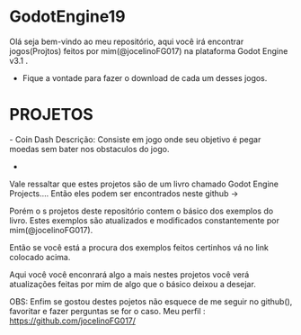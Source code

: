 # GodotEngine19
Olá seja bem-vindo ao meu repositório, aqui você irá encontrar jogos(Projtos) feitos por mim(@jocelinoFG017)
na plataforma Godot Engine v3.1 .

 - Fique a vontade para fazer o download de cada um desses jogos.
 
 
 <h1> PROJETOS </h1>
  - Coin Dash
  Descrição: 
      Consiste em jogo onde seu objetivo é pegar moedas sem bater nos 
      obstaculos do jogo.
 
  - 
  
  
  
  
  Vale ressaltar que estes projetos são de um livro chamado Godot Engine Projects....
  Então eles podem ser encontrados neste github -> 
  
  Porém o s projetos deste repositório contem o básico dos exemplos do livro.
  Estes exemplos são atualizados e modificados constantemente por mim(@jocelinoFG017).
  
  Então se você está a procura dos exemplos feitos certinhos vá no link colocado acima.
  
  Aqui você você enconrará algo a mais nestes projetos você verá atualizações feitas por mim
  de algo que o básico deixou a desejar.
  
  OBS: Enfim se gostou destes pojetos não esquece de me seguir no github(), favoritar e fazer perguntas se for o caso.
  Meu perfil : https://github.com/jocelinoFG017/
  


